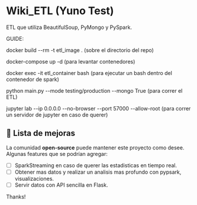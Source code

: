 # Wiki_ETL (Yuno Test)
ETL que utiliza BeautifulSoup, PyMongo y PySpark.

GUIDE:

docker build --rm -t etl_image . (sobre el directorio del repo)

docker-compose up -d (para levantar contenedores)

docker exec -it etl_container bash (para ejecutar un bash dentro del contenedor de spark)

python main.py --mode testing/production --mongo True (para correr el ETL)

jupyter lab --ip 0.0.0.0 --no-browser --port 57000 --allow-root (para correr un servidor de jupyter en caso de querer)

## 🚀 Lista de mejoras
La comunidad **open-source** puede mantener este proyecto como desee. Algunas features que se podrían agregar:

- [ ] SparkStreaming en caso de querer las estadisticas en tiempo real.
- [ ] Obtener mas datos y realizar un analisis mas profundo con pypsark, visualizaciones.
- [ ] Servir datos con API sencilla en Flask.

Thanks!
